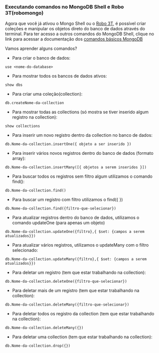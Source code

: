 ### Executando comandos no MongoDB Shell e Robo 3T(robomongo)

Agora que você já ativou o Mongo Shell ou o [Robo 3T](https://robomongo.org/), é possível criar coleções e manipular os objetos direto do banco de dados através do terminal. Para ter acesso a outros comandos do MongoDB Shell, clique no link para acessar a documentação dos [comandos básicos MongoDB](https://www.mongodb.com/docs/manual/crud/)


Vamos aprender alguns comandos?

- Para criar o banco de dados:
```
use <nome-do-database>
```

- Para mostrar todos os bancos de dados ativos:
``` 
show dbs
```

- Para criar uma coleção(collection):
```
db.createNome-da-collection
```


- Para mostrar todas as collections (só mostra se tiver inserido algum registro na collection):
```
show collections 
```

- Para inserir um novo registro dentro da collection no banco de dados:
```
db.Nome-da-collection.insertOne({ objeto a ser inserido })
```

- Para inserir vários novos registros dentro do banco de dados (formato array):
```
db.Nome-da-collection.insertMany([{ objetos a serem inseridos }])
```

- Para buscar todos os registros sem filtro algum utilizamos o comando find():
```
db.Nome-da-collection.find()
```

- Para buscar um registro com filtro utilizamos o find({ })
```
db.Nome-da-collection.find({filtro-que-selecionar})
```

- Para atualizar registros dentro do banco de dados, utilizamos o comando updateOne (para apenas um objeto) 
```
db.Nome-da-collection.updateOne({filtro},{ $set: {campos a serem atualizados}})
```

- Para atualizar vários registros, utilizamos o updateMany com o filtro selecionado:
```
db.Nome-da-collection.updateMany({filtro},{ $set: {campos a serem atualizados}})
```

- Para deletar um registro (tem que estar trabalhando na collection):
```
db.Nome-da-collection.deleteOne({filtro-que-selecionar})
```

- Para deletar mais de um registro (tem que estar trabalhando na collection):
```
db.Nome-da-collection.deleteMany({filtro-que-selecionar})
```

- Para deletar todos os registro da collection (tem que estar trabalhando na collection):
```
db.Nome-da-collection.deleteMany({})
```

- Para deletar uma collection (tem que estar trabalhando na collection):
```
db.Nome-da-collection.drop({})
```
